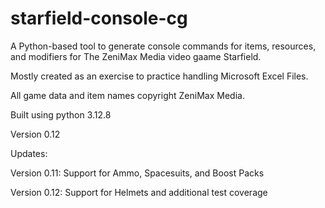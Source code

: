 # starfield-console-cg
A Python-based tool to generate console commands for items, resources, and modifiers for The ZeniMax Media video gaame Starfield.

Mostly created as an exercise to practice handling Microsoft Excel Files.

All game data and item names copyright ZeniMax Media.


Built using python 3.12.8

Version 0.12

Updates:

Version 0.11: Support for Ammo, Spacesuits, and Boost Packs

Version 0.12: Support for Helmets and additional test coverage
